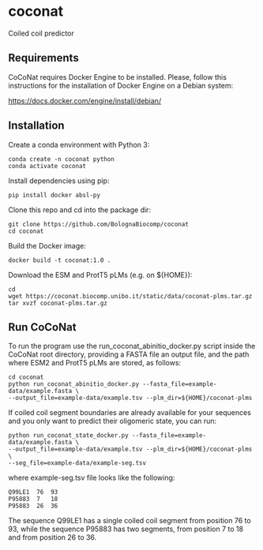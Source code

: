 # coconat
Coiled coil predictor

## Requirements

CoCoNat requires Docker Engine to be installed. Please, follow this instructions
for the installation of Docker Engine on a Debian system:

https://docs.docker.com/engine/install/debian/

## Installation

Create a conda environment with Python 3:

```
conda create -n coconat python
conda activate coconat
```

Install dependencies using pip:

```
pip install docker absl-py
```

Clone this repo and cd into the package dir:

```
git clone https://github.com/BolognaBiocomp/coconat
cd coconat
```

Build the Docker image:

```
docker build -t coconat:1.0 .
```

Download the ESM and ProtT5 pLMs (e.g. on ${HOME}):

```
cd
wget https://coconat.biocomp.unibo.it/static/data/coconat-plms.tar.gz
tar xvzf coconat-plms.tar.gz
```

## Run CoCoNat

To run the program use the run_coconat_abinitio_docker.py script inside the
CoCoNat root directory, providing a FASTA file an output file, and the path
where ESM2 and ProtT5 pLMs are stored, as follows:

```
cd coconat
python run_coconat_abinitio_docker.py --fasta_file=example-data/example.fasta \
--output_file=example-data/example.tsv --plm_dir=${HOME}/coconat-plms
```

If coiled coil segment boundaries are already available for your sequences and
you only want to predict their oligomeric state, you can run:

```
python run_coconat_state_docker.py --fasta_file=example-data/example.fasta \
--output_file=example-data/example.tsv --plm_dir=${HOME}/coconat-plms \
--seg_file=example-data/example-seg.tsv
```

where example-seg.tsv file looks like the following:
```
Q99LE1  76  93
P95883  7   18
P95883  26  36
```

The sequence Q99LE1 has a single coiled coil segment from position 76 to 93,
while the sequence P95883 has two segments, from position 7 to 18 and from
position 26 to 36.
